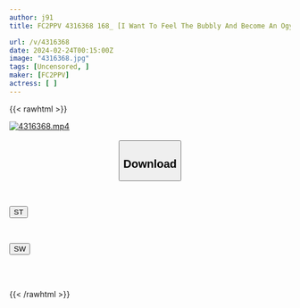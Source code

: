 ```yaml
---
author: j91
title: FC2PPV 4316368 168_ [I Want To Feel The Bubbly And Become An Ogya♪] Neat Yet Bewitching Courtesan Cosplay ♪ Double Handjob With Two Breasts Sucked ♪ Of Course, Two Raw Sex Creampies In A Row! G Cup Marunouchi OL Iroha-Chan Chapter 11 [Overseas Version]

url: /v/4316368
date: 2024-02-24T00:15:00Z
image: "4316368.jpg"
tags: [Uncensored, ]
maker: [FC2PPV]
actress: [ ]
---
```



{{< rawhtml >}}

<div class="video" data-videoid="92YK1q8rKMuagRR">
    <a href="javascript:;">
        <img src="/v/4316368/4316368.jpg" width="WIDTH" height="HEIGHT" alt="4316368.mp4" loading="lazy">
    </a>
</div>

<script type="text/javascript" src="https://j91.asia/asset/on-demand-st.js"></script>

<br>
  <link rel="stylesheet" href="https://j91.asia/asset/bs5.css">
  
  <center>
  <button class="btn btn-primary" type="button" data-bs-toggle="collapse" data-bs-target=".multi-collapse" aria-expanded="false" aria-controls="multiCollapseExample1 multiCollapseExample2"><h2>Download</h2></button></center>
</p>
<div class="row">
  <div class="col">
    <div class="collapse multi-collapse" id="multiCollapseExample1">
      <div class="card card-body">
	      	      <br>
<div class="buttons">  
<p><a href="https://streamtape.to/v/92YK1q8rKMuagRR" target="_blank"><button class="btn-hover color-3"><i class="fa fa-download"></i> ST</button></a></p></div>
    </div>
  </div>
</div>
  <div class="col">
    <div class="collapse multi-collapse" id="multiCollapseExample2">
      <div class="card card-body">
	      <br>
<div class="buttons">
<p><a href="https://cdnwish.com/qw8qubx6dyqi" target="_blank"><button class="btn-hover color-2"><i class="fa fa-download"></i> SW</button></a></p></div>
<br><br>
      </div>
    </div>
  </div>
</div>

{{< /rawhtml >}}
